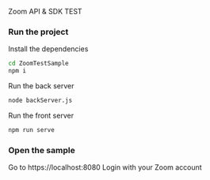 Zoom API & SDK TEST

### Run the project

Install the dependencies
```sh
cd ZoomTestSample
npm i
```

Run the back server
```sh
node backServer.js
```

Run the front server
```sh
npm run serve
```
### Open the sample

Go to https://localhost:8080
Login with your Zoom account

